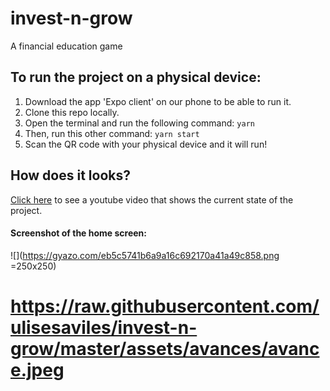 # invest-n-grow

A financial education game

## To run the project on a physical device:

1. Download the app 'Expo client' on our phone to be able to run it.
2. Clone this repo locally.
3. Open the terminal and run the following command:
   `yarn`
4. Then, run this other command:
   `yarn start`
5. Scan the QR code with your physical device and it will run!

## How does it looks?

[Click here](https://youtu.be/uAHGMttronY) to see a youtube video that shows the current state of the project.

#### Screenshot of the home screen: ####
![](https://gyazo.com/eb5c5741b6a9a16c692170a41a49c858.png =250x250)

# https://raw.githubusercontent.com/ulisesaviles/invest-n-grow/master/assets/avances/avance.jpeg #

